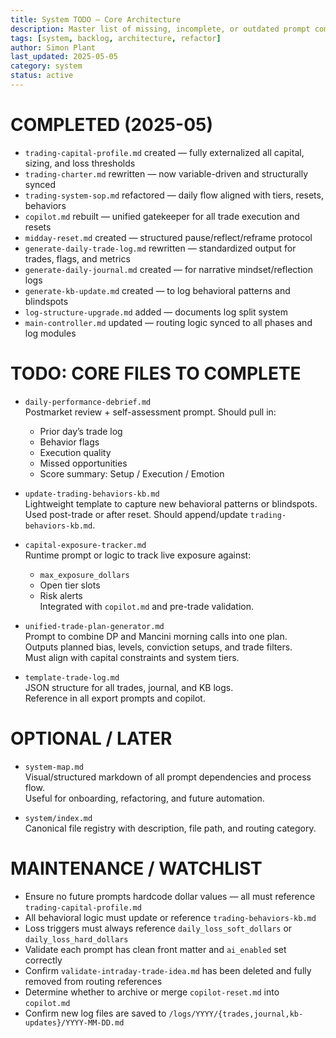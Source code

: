 ```yaml
---
title: System TODO — Core Architecture  
description: Master list of missing, incomplete, or outdated prompt components in the trading-system-prompts repo  
tags: [system, backlog, architecture, refactor]  
author: Simon Plant  
last_updated: 2025-05-05  
category: system  
status: active  
---
```


# COMPLETED (2025-05)

- `trading-capital-profile.md` created — fully externalized all capital, sizing, and loss thresholds
- `trading-charter.md` rewritten — now variable-driven and structurally synced
- `trading-system-sop.md` refactored — daily flow aligned with tiers, resets, behaviors
- `copilot.md` rebuilt — unified gatekeeper for all trade execution and resets
- `midday-reset.md` created — structured pause/reflect/reframe protocol
- `generate-daily-trade-log.md` rewritten — standardized output for trades, flags, and metrics
- `generate-daily-journal.md` created — for narrative mindset/reflection logs
- `generate-kb-update.md` created — to log behavioral patterns and blindspots
- `log-structure-upgrade.md` added — documents log split system
- `main-controller.md` updated — routing logic synced to all phases and log modules

# TODO: CORE FILES TO COMPLETE

- `daily-performance-debrief.md`  
  Postmarket review + self-assessment prompt. Should pull in:  
  - Prior day’s trade log  
  - Behavior flags  
  - Execution quality  
  - Missed opportunities  
  - Score summary: Setup / Execution / Emotion

- `update-trading-behaviors-kb.md`  
  Lightweight template to capture new behavioral patterns or blindspots.  
  Used post-trade or after reset. Should append/update `trading-behaviors-kb.md`.

- `capital-exposure-tracker.md`  
  Runtime prompt or logic to track live exposure against:  
  - `max_exposure_dollars`  
  - Open tier slots  
  - Risk alerts  
  Integrated with `copilot.md` and pre-trade validation.

- `unified-trade-plan-generator.md`  
  Prompt to combine DP and Mancini morning calls into one plan.  
  Outputs planned bias, levels, conviction setups, and trade filters.  
  Must align with capital constraints and system tiers.

- `template-trade-log.md`  
  JSON structure for all trades, journal, and KB logs.  
  Reference in all export prompts and copilot.

# OPTIONAL / LATER

- `system-map.md`  
  Visual/structured markdown of all prompt dependencies and process flow.  
  Useful for onboarding, refactoring, and future automation.

- `system/index.md`  
  Canonical file registry with description, file path, and routing category.

# MAINTENANCE / WATCHLIST

- Ensure no future prompts hardcode dollar values — all must reference `trading-capital-profile.md`  
- All behavioral logic must update or reference `trading-behaviors-kb.md`  
- Loss triggers must always reference `daily_loss_soft_dollars` or `daily_loss_hard_dollars`  
- Validate each prompt has clean front matter and `ai_enabled` set correctly  
- Confirm `validate-intraday-trade-idea.md` has been deleted and fully removed from routing references  
- Determine whether to archive or merge `copilot-reset.md` into `copilot.md`  
- Confirm new log files are saved to `/logs/YYYY/{trades,journal,kb-updates}/YYYY-MM-DD.md`
